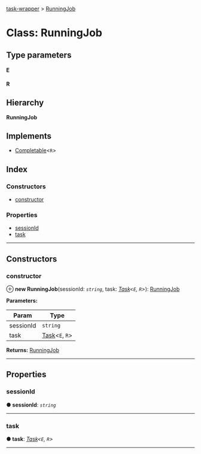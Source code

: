 [task-wrapper](../README.md) > [RunningJob](../classes/runningjob.md)

# Class: RunningJob

## Type parameters
#### E 
#### R 
## Hierarchy

**RunningJob**

## Implements

* [Completable](../interfaces/completable.md)<`R`>

## Index

### Constructors

* [constructor](runningjob.md#constructor)

### Properties

* [sessionId](runningjob.md#sessionid)
* [task](runningjob.md#task)

---

## Constructors

<a id="constructor"></a>

###  constructor

⊕ **new RunningJob**(sessionId: *`string`*, task: *[Task](../#task)<`E`, `R`>*): [RunningJob](runningjob.md)

**Parameters:**

| Param | Type |
| ------ | ------ |
| sessionId | `string` |
| task | [Task](../#task)<`E`, `R`> |

**Returns:** [RunningJob](runningjob.md)

___

## Properties

<a id="sessionid"></a>

###  sessionId

**● sessionId**: *`string`*

___
<a id="task"></a>

###  task

**● task**: *[Task](../#task)<`E`, `R`>*

___

